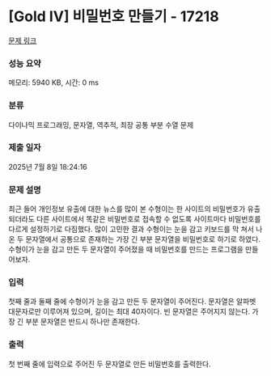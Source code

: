 # [Gold IV] 비밀번호 만들기 - 17218 

[문제 링크](https://www.acmicpc.net/problem/17218) 

### 성능 요약

메모리: 5940 KB, 시간: 0 ms

### 분류

다이나믹 프로그래밍, 문자열, 역추적, 최장 공통 부분 수열 문제

### 제출 일자

2025년 7월 8일 18:24:16

### 문제 설명

<p>최근 들어 개인정보 유출에 대한 뉴스를 많이 본 수형이는 한 사이트의 비밀번호가 유출 되더라도 다른 사이트에서 똑같은 비밀번호로 접속할 수 없도록 사이트마다 비밀번호를 다르게 설정하기로 다짐했다. 많이 고민한 결과 수형이는 눈을 감고 키보드를 막 쳐서 나온 두 문자열에서 공통으로 존재하는 가장 긴 부분 문자열을 비밀번호로 하기로 하였다. 수형이가 눈을 감고 만든 두 문자열이 주어졌을 때 비밀번호를 만드는 프로그램을 만들어보자.</p>

### 입력 

 <p>첫째 줄과 둘째 줄에 수형이가 눈을 감고 만든 두 문자열이 주어진다. 문자열은 알파벳 대문자로만 이루어져 있으며, 길이는 최대 40자이다. 빈 문자열은 주어지지 않는다. 가장 긴 부분 문자열은 반드시 하나만 존재한다.</p>

### 출력 

 <p>첫 번째 줄에 입력으로 주어진 두 문자열로 만든 비밀번호를 출력한다.</p>

